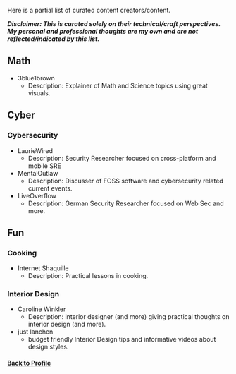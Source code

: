 Here is a partial list of curated content creators/content.

__*Disclaimer: This is curated solely on their technical/craft perspectives. My personal and professional thoughts are my own and are not reflected/indicated by this list.*__
## Math
- 3blue1brown
    - Description: Explainer of Math and Science topics using great visuals.
## Cyber
### Cybersecurity
- LaurieWired
    - Description: Security Researcher focused on cross-platform and mobile SRE
- MentalOutlaw
    - Description: Discusser of FOSS software and cybersecurity related current events.
- LiveOverflow
    - Description: German Security Researcher focused on Web Sec and more.
## Fun
### Cooking
- Internet Shaquille
    - Description: Practical lessons in cooking.
### Interior Design
- Caroline Winkler
    - Description: interior designer (and more) giving practical thoughts on interior design (and more).
- just lanchen
    - budget friendly Interior Design tips and informative videos about design styles.
#### [Back to Profile](https://github.com/chramostatm)
